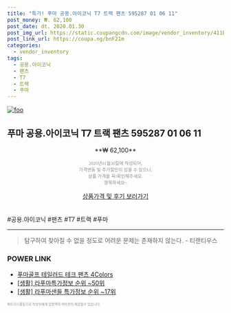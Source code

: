 ```yaml
--- 
title: "특가! 푸마 공용.아이코닉 T7 트랙 팬츠 595287 01 06 11" 
post_money: ₩. 62,100 
post_date: dt. 2020.01.30 
post_img_url: https://static.coupangcdn.com/image/vendor_inventory/411b/301e07ccbda0109b466cea46d341f95b761ec5de429b58b6e367fa7bf746.jpg 
post_link_url: https://coupa.ng/bnF21m 
categories: 
  - vendor_inventory 
tags: 
  - 공용.아이코닉 
  - 팬츠 
  - T7 
  - 트랙 
  - 푸마 
--- 
```

[![foo](https://static.coupangcdn.com/image/vendor_inventory/411b/301e07ccbda0109b466cea46d341f95b761ec5de429b58b6e367fa7bf746.jpg)](https://coupa.ng/bnF21m) 

## 푸마 공용.아이코닉 T7 트랙 팬츠 595287 01 06 11 
<p style="text-align: center;">**₩ 62,100**</p> 
<p style="text-align: center;"><span style="color: #898c8f; font-family: Georgia,Times,serif; font-size: 0.75em;">2020년01월30일에 작성되어, <br>가격변동 및 추가할인이 있을 수 있으니,<br> 상품 가격을 꼭!확인해주세요.<br>행복하세요~</span> 
</p>	 
<div markdown="0" style="text-align: center;"><a href="https://coupa.ng/bnF21m" class="btn btn--success">상품가격 및 후기 보러가기</a></div> 
<br><br> 
  #공용.아이코닉 #팬츠 #T7 #트랙 #푸마 
<hr> 

> 탐구하여 찾아질 수 없을 정도로 어려운 문제는 존재하지 않는다. - 티랜티우스 


### POWER LINK

* <a href="https://blog.naver.com/fasyy4321/221785597458" target="_blank">푸마골프 테일러드 테크 팬츠 4Colors</a>
* <a href="https://blog.naver.com/fasyy4321/221772985186" target="_blank"> [생활] 라푸마특가정보 순위 ~50위</a>
* <a href="https://blog.naver.com/sakai111/221777830203" target="_blank"> [생활] 라푸마샌들 특가정보 순위 ~17위</a>

<span style="color: #898c8f; font-family: Georgia,Times,serif; font-size: 0.55em;">파트너스활동으로 작성자에게 일정액의 커미션이 제공될수 있습니다.</span> 
